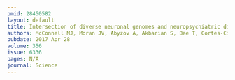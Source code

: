 ```yaml
---
pmid: 28450582
layout: default
title: Intersection of diverse neuronal genomes and neuropsychiatric disease&#58; The Brain Somatic Mosaicism Network.
authors: McConnell MJ, Moran JV, Abyzov A, Akbarian S, Bae T, Cortes-Ciriano I, Erwin JA, Fasching L, Flasch DA, Freed D, Ganz J, Jaffe AE, Kwan KY, Kwon M, Lodato MA, Mills RE, Paquola ACM, Rodin RE, Rosenbluh C, Sestan N, Sherman MA, Shin JH, Song S, Straub RE, Thorpe J, Weinberger DR, Urban AE, Zhou B, Gage FH, Lehner T, Senthil G, Walsh CA, Chess A, Courchesne E, Gleeson JG, Kidd JM, Park PJ, Pevsner J, Vaccarino FM, Brain Somatic Mosaicism Network
pubdate: 2017 Apr 28
volume: 356
issue: 6336
pages: N/A
journal: Science
---
```

